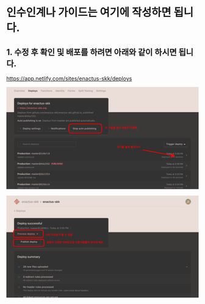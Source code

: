 # 인수인계나 가이드는 여기에 작성하면 됩니다. 

## 1. 수정 후 확인 및 배포를 하려면 아래와 같이 하시면 됩니다. 

https://app.netlify.com/sites/enactus-skk/deploys

![](/images/info/deploy_1.png)

![](/images/info/deploy_2.png)
